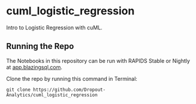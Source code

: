 # cuml_logistic_regression
Intro to Logistic Regression with cuML.

## Running the Repo
The Notebooks in this repository can be run with RAPIDS Stable or Nightly at [app.blazingsql.com](https://bit.ly/bsql_notebooks_via_cuml_knn).

Clone the repo by running this command in Terminal:
```
git clone https://github.com/Dropout-Analytics/cuml_logistic_regression
```
